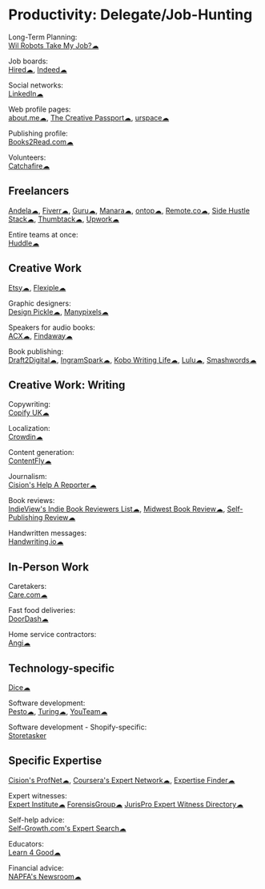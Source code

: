 # Productivity: Delegate/Job-Hunting

Long-Term Planning:  
[Wil Robots Take My Job?☁](https://www.replacedbyrobot.info/)

Job boards:  
[Hired☁](https://hired.com/),
[Indeed☁](https://www.indeed.com/)

Social networks:  
[LinkedIn☁](https://linkedin.com)

Web profile pages:  
[about.me☁](https://about.me),
[The Creative Passport☁](https://www.creativepassport.net/),
[urspace☁](https://urspace.io/)

Publishing profile:  
[Books2Read.com☁](https://books2read.com/)

Volunteers:  
[Catchafire☁](https://www.catchafire.org)

## Freelancers

[Andela☁](https://andela.com/),
[Fiverr☁](https://www.fiverr.com/),
[Guru☁](https://www.guru.com/),
[Manara☁](https://www.manara.tech/),
[ontop☁](https://www.ontop.ai/),
[Remote.co☁](https://remote.co/),
[Side Hustle Stack☁](https://sidehustlestack.co),
[Thumbtack☁](https://www.thumbtack.com/),
[Upwork☁](https://www.upwork.com/)

Entire teams at once:  
[Huddle☁](https://www.huddle.works/)

## Creative Work

[Etsy☁](https://www.etsy.com/),
[Flexiple☁](https://flexiple.com/)

Graphic designers:  
[Design Pickle☁](https://designpickle.com/),
[Manypixels☁](https://www.manypixels.co/)

Speakers for audio books:  
[ACX☁](https://www.acx.com/),
[Findaway☁](https://findaway.com/authors/)

Book publishing:  
[Draft2Digital☁](https://draft2digital.com/),
[IngramSpark☁](https://www.ingramspark.com/),
[Kobo Writing Life☁](https://www.kobo.com/us/en/p/writinglife),
[Lulu☁](https://www.lulu.com/),
[Smashwords☁](https://www.smashwords.com/)

## Creative Work: Writing

Copywriting:  
[Copify UK☁](https://uk.copify.com/)

Localization:  
[Crowdin☁](https://crowdin.com/)

Content generation:  
[ContentFly☁](https://contentfly.com/)

Journalism:  
[Cision's Help A Reporter☁](https://www.helpareporter.com/)

Book reviews:  
[IndieView's Indie Book Reviewers List☁](https://www.theindieview.com/indie-reviewers/),
[Midwest Book Review☁](https://www.midwestbookreview.com/get_rev.htm),
[Self-Publishing Review☁](https://www.selfpublishingreview.com/)

Handwritten messages:  
[Handwriting.io☁](https://handwriting.io/)

## In-Person Work

Caretakers:  
[Care.com☁](https://www.care.com/)

Fast food deliveries:  
[DoorDash☁](https://www.doordash.com/)

Home service contractors:  
[Angi☁](https://www.angi.com/)

## Technology-specific

[Dice☁](https://www.dice.com/)

Software development:  
[Pesto☁](https://pesto.tech/),
[Turing☁](https://turing.com/),
[YouTeam☁](https://youteam.io/)

Software development - Shopify-specific:  
[Storetasker](https://www.storetasker.com/)

## Specific Expertise

[Cision's ProfNet☁](https://profnet.prnewswire.com/profnethome/what-is-profnet.aspx),
[Coursera's Expert Network☁](https://experts.coursera.org/),
[Expertise Finder☁](https://expertisefinder.com/)

Expert witnesses:  
[Expert Institute☁](https://www.expertinstitute.com/)
[ForensisGroup☁](https://www.forensisgroup.com/)
[JurisPro Expert Witness Directory☁](https://www.jurispro.com/)

Self-help advice:  
[Self-Growth.com's Expert Search☁](https://www.selfgrowth.com/experts.html)

Educators:  
[Learn 4 Good☁](https://www.learn4good.com/)

Financial advice:  
[NAPFA's Newsroom☁](https://www.napfa.org/newsroom)
